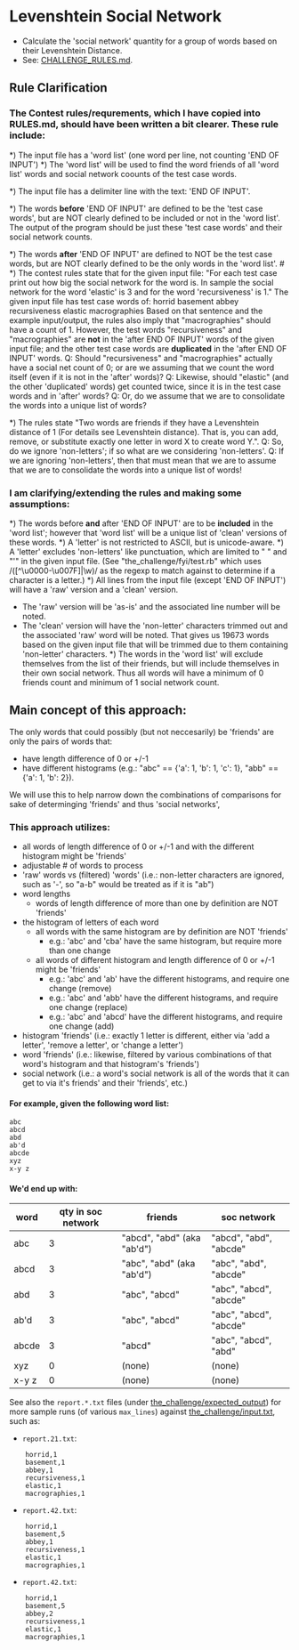 # Levenshtein Social Network

* Calculate the 'social network' quantity for a group of words based on their Levenshtein Distance.
* See: [CHALLENGE_RULES.md](CHALLENGE_RULES.md).

## Rule Clarification

### The Contest rules/requrements, which I have copied into RULES.md, should have been written a bit clearer. These rule include:

*) The input file has a 'word list' (one word per line, not counting 'END OF INPUT')
*) The 'word list' will be used to find the word friends of all 'word list' words and social network coounts of the test case words.

*) The input file has a delimiter line with the text: 'END OF INPUT'.

*) The words **before** 'END OF INPUT' are defined to be the 'test case words', but are NOT clearly defined to be included or not in the 'word list'.
   The output of the program should be just these 'test case words' and their social network counts.

*) The words **after** 'END OF INPUT' are defined to NOT be the test case words, but are NOT clearly defined to be the only words in the 'word list'.
    #
*) The contest rules state that for the given input file:
     "For each test case print out how big the social network for the word is. In sample the social network for the word 'elastic' is 3 and for the word 'recursiveness' is 1."
   The given input file has test case words of:
     horrid
     basement
     abbey
     recursiveness
     elastic
     macrographies
   Based on that sentence and the example input/output, the rules also imply that "macrographies" should have a count of 1.
   However, the test words "recursiveness" and "macrographies" are **not** in the 'after END OF INPUT' words of the given input file;
     and the other test case words are **duplicated** in the 'after END OF INPUT' words.
     Q: Should "recursiveness" and "macrographies" actually have a social net count of 0; or are we assuming that we count the word itself (even if it is not in the 'after' words)?
     Q: Likewise, should "elastic" (and the other 'duplicated' words) get counted twice, since it is in the test case words and in 'after' words?
     Q: Or, do we assume that we are to consolidate the words into a unique list of words?

*) The rules state "Two words are friends if they have a Levenshtein distance of 1 (For details see Levenshtein distance). That is, you can add,
   remove, or substitute exactly one letter in word X to create word Y.".
     Q: So, do we ignore 'non-letters'; if so what are we considering 'non-letters'.
     Q: If we are ignoring 'non-letters', then that must mean that we are to assume that we are to consolidate the words into a unique list of words!

### I am clarifying/extending the rules and making some assumptions:

*) The words before **and** after 'END OF INPUT' are to be **included** in the 'word list'; however that 'word list' will be a unique list of 'clean' versions of these words.
*) A 'letter' is not restricted to ASCII, but is unicode-aware.
*) A 'letter' excludes 'non-letters' like punctuation, which are limited to " " and "'" in the given input file.
   (See "the_challenge/fyi/test.rb" which uses /([^\u0000-\u007F]|\w)/ as the regexp to match against to determine if a character is a letter.)
*) All lines from the input file (except 'END OF INPUT') will have a 'raw' version and a 'clean' version.
   - The 'raw' version will be 'as-is' and the associated line number will be noted.
   - The 'clean' version will have the 'non-letter' characters trimmed out and the associated 'raw' word will be noted.
   That gives us 19673 words based on the given input file that will be trimmed due to them containing 'non-letter' characters.
*) The words in the 'word list' will exclude themselves from the list of their friends, but will include themselves in their own social network.
   Thus all words will have a minimum of 0 friends count and minimum of 1 social network count.

## Main concept of this approach:

The only words that could possibly (but not neccesarily) be 'friends' are only the pairs of words that:
 * have length difference of 0 or +/-1
 * have different histograms (e.g.: "abc" == {'a': 1, 'b': 1, 'c': 1}, "abb" == {'a': 1, 'b': 2}).

We will use this to help narrow down the combinations of comparisons for sake of determinging 'friends' and thus 'social networks', 

### This approach utilizes:
 * all words of length difference of 0 or +/-1 and with the different histogram might be 'friends'
 * adjustable # of words to process
 * 'raw' words vs (filtered) 'words' (i.e.: non-letter characters are ignored, such as '-', so "a-b" would be treated as if it is "ab") 
 * word lengths
   - words of length difference of more than one by definition are NOT 'friends'
 * the histogram of letters of each word
   - all words with the same histogram are by definition are NOT 'friends'
     - e.g.: 'abc' and 'cba' have the same histogram, but require more than one change
   - all words of different histogram and length difference of 0 or +/-1 might be 'friends'
     - e.g.: 'abc' and 'ab' have the different histograms, and require one change (remove)
     - e.g.: 'abc' and 'abb' have the different histograms, and require one change (replace)
     - e.g.: 'abc' and 'abcd' have the different histograms, and require one change (add)
 * histogram 'friends' (i.e.: exactly 1 letter is different, either via 'add a letter', 'remove a letter', or 'change a letter')
 * word 'friends' (i.e.: likewise, filtered by various combinations of that word's histogram and that histogram's 'friends')
 * social network (i.e.: a word's social network is all of the words that it can get to via it's friends' and their 'friends', etc.)

#### For example, given the following word list:

```
abc
abcd
abd
ab'd
abcde
xyz
x-y z
```

#### We'd end up with:

| word | qty in soc network | friends | soc network
|---|---|---|---
| abc | 3 | "abcd", "abd" (aka "ab'd") | "abcd", "abd", "abcde"
| abcd | 3 | "abc", "abd" (aka "ab'd") | "abc", "abd", "abcde"
| abd | 3 | "abc", "abcd" | "abc", "abcd", "abcde"
| ab'd | 3 | "abc", "abcd" | "abc", "abcd", "abcde"
| abcde | 3 | "abcd" | "abc", "abcd", "abd"
| xyz | 0 | (none) | (none) |
| x-y z | 0 | (none) | (none) |

See also the `report.*.txt` files (under [the_challenge/expected_output](the_challenge/expected_output)) for more sample runs (of various `max_lines`) against [the_challenge/input.txt](the_challenge/input.txt), such as:

* `report.21.txt`:
```
    horrid,1
    basement,1
    abbey,1
    recursiveness,1
    elastic,1
    macrographies,1
```

* `report.42.txt`:
```
    horrid,1
    basement,5
    abbey,1
    recursiveness,1
    elastic,1
    macrographies,1
```

* `report.42.txt`:
```
    horrid,1
    basement,5
    abbey,2
    recursiveness,1
    elastic,1
    macrographies,1
```
